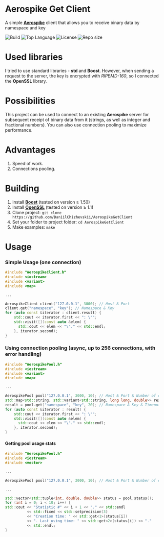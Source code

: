 # Aerospike Get Client
A simple [**Aerospike**](https://www.aerospike.com) client that allows you to receive binary data by namespace and key

![Build](https://img.shields.io/github/workflow/status/DaniilChizhevskii/AerospikeGetClient/Build) ![Top Language](https://img.shields.io/github/languages/top/DaniilChizhevskii/AerospikeGetClient) ![License](https://img.shields.io/github/license/DaniilChizhevskii/AerospikeGetClient) ![Repo size](https://img.shields.io/github/repo-size/DaniilChizhevskii/AerospikeGetClient)

# Used libraries
I tried to use standard libraries - **std** and **Boost**. However, when sending a request to the server, the key is encrypted with *RIPEMD-160*, so I connected the **OpenSSL** library.

# Possibilities
This project can be used to connect to an existing **Aerospike** server for subsequent receipt of binary data from it (strings, as well as integer and fractional numbers). You can also use connection pooling to maximize performance.

# Advantages
1. Speed of work.
2. Connections pooling.

# Building
1. Install [**Boost**](https://github.com/boostorg/boost) (tested on version ≥ 1.50)
2. Install [**OpenSSL**](https://github.com/openssl/openssl) (tested on version ≥ 1.1)
3. Clone project: `git clone https://github.com/DaniilChizhevskii/AerospikeGetClient`
4. Set your folder to project folder: `cd AerospikeGetClient`
5. Make examples: `make`

# Usage
### Simple Usage (one connection)
```cpp
#include "AerospikeClient.h"
#include <iostream>
#include <variant>
#include <map>

...

AerospikeClient client("127.0.0.1", 3000); // Host & Port
client.get("namespace", "key"); // Namespace & Key
for (auto const &iterator : client.result) {
    std::cout << iterator.first << ": \"";
    std::visit([](const auto &elem) {
      std::cout << elem << "\"." << std::endl;
    }, iterator.second);
}
```
### Using connection pooling (async, up to 256 connections, with error handling)
```cpp
#include "AerospikePool.h"
#include <iostream>
#include <variant>
#include <map>

...

AerospikePool pool("127.0.0.1", 3000, 10); // Host & Port & Number of connections in pool
std::map<std::string, std::variant<std::string, long long, double>> result;
result = pool.get("namespace", "key", 20); // Namespace & Key & Timeout in milliseconds
for (auto const &iterator : result) {
    std::cout << iterator.first << ": \"";
    std::visit([](const auto &elem) {
      std::cout << elem << "\"." << std::endl;
    }, iterator.second);
}
```
#### Getting pool usage stats
```cpp
#include "AerospikePool.h"
#include <iostream>
#include <vector>

...

AerospikePool pool("127.0.0.1", 3000, 10); // Host & Port & Number of connections in pool

...

std::vector<std::tuple<int, double, double>> status = pool.status();
for (int i = 0; i < 10; i++) {
std::cout << "Statistic #" << i + 1 << "." << std::endl
          << std::fixed << std::setprecision(3)
          << "Creation time: " << std::get<1>(status[i])
          << ". Last using time: " << std::get<2>(status[i]) << "."
          << std::endl;
}
```
